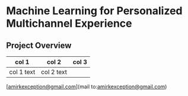 # Machine Learning for Personalized Multichannel Experience

## Project Overview

| col 1 | col 2 | col 3
---  | --- | ---
| col 1 text | col 2 text |


[amirkexception@gmail.com](mail to:amirkexception@gmail.com)
